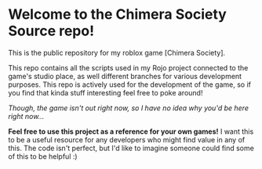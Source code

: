 # Welcome to the Chimera Society Source repo!
This is the public repository for my roblox game [Chimera Society].

This repo contains all the scripts used in my Rojo project connected to the game's studio place, as well different branches for various development purposes. 
This repo is actively used for the development of the game, so if you find that kinda stuff interesting feel free to poke around!

*Though, the game isn't out right now, so I have no idea why you'd be here right now...*

**Feel free to use this project as a reference for your own games!**
I want this to be a useful resource for any developers who might find value in any of this.
The code isn't perfect, but I'd like to imagine someone could find some of this to be helpful :)
